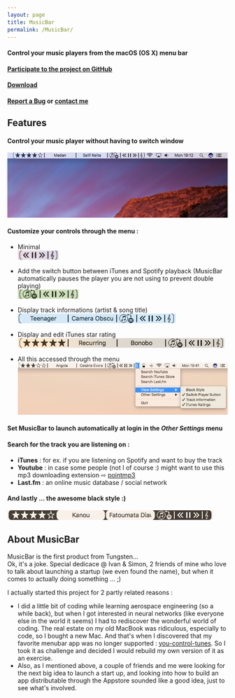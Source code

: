 ```yaml
---
layout: page
title: MusicBar
permalink: /MusicBar/
---
```

#### Control your music players from the macOS (OS X) menu bar

#### [Participate to the project on GitHub](https://github.com/Ericvulpi/MusicBar)

#### [Download](https://github.com/Ericvulpi/MusicBar/raw/master/DiscImageMounter/MusicBar.dmg)

#### [Report a Bug](https://github.com/Ericvulpi/MusicBar/issues) or [contact me](ericvulpi@gmail.com)

## Features

#### Control your music player without having to switch window  
![Screen Shot 2017-05-08 at 19.12.11.jpg](https://github.com/Ericvulpi/MusicBar/raw/master/images/MusicBar/Screenshot_base.jpg)

#### Customize your controls through the menu :
  * Minimal  
![](https://github.com/Ericvulpi/MusicBar/raw/master/images/MusicBar/Screenshot_mini.png)

  * Add the switch button between iTunes and Spotify playback (MusicBar automatically pauses the player you are not using to prevent double playing)  
![](https://github.com/Ericvulpi/MusicBar/raw/master/images/MusicBar/Screenshot_switch.png)

  * Display track informations (artist & song title)  
![](https://github.com/Ericvulpi/MusicBar/raw/master/images/MusicBar/Screenshot_track_info.png)

  * Display and edit iTunes star rating  
![](https://github.com/Ericvulpi/MusicBar/raw/master/images/MusicBar/Screenshot_star.png)

  * All this accessed through the menu
![](https://github.com/Ericvulpi/MusicBar/raw/master/images/MusicBar/Screenshot_menu.png)

#### Set MusicBar to launch automatically at login in the *Other Settings* menu

#### Search for the track you are listening on :
  * **iTunes** : for ex. if you are listening on Spotify and want to buy the track
  * **Youtube** : in case some people (not I of course :) might want to use this mp3 downloading extension ⇨ [pointmp3](http://blog.pointmp3.com/en/blog/extensions-navigateurs)
  * **Last.fm** : an online music database / social network

#### And lastly ... the awesome black style :)
![](https://github.com/Ericvulpi/MusicBar/raw/master/images/MusicBar/Screenshot_black.png)

## About MusicBar

MusicBar is the first product from Tungsten...  
Ok, it's a joke. Special dedicace @ Ivan & Simon, 2 friends of mine who love to talk about launching a startup (we even found the name), but when it comes to actually doing something ... ;)

I actually started this project for 2 partly related reasons :
* I did a little bit of coding while learning aerospace engineering (so a while back), but when I got interested in neural networks (like everyone else in the world it seems) I had to rediscover the wonderful world of coding. The real estate on my old MacBook was ridiculous, especially to code, so I bought a new Mac. And that's when I discovered that my favorite menubar app was no longer supported : [you-control-tunes](https://www.macupdate.com/app/mac/15802/you-control-tunes). So I took it as challenge and decided I would rebuild my own version of it as an exercise.
* Also, as I mentioned above, a couple of friends and me were looking for the next big idea to launch a start up, and looking into how to build an app distributable through the Appstore sounded like a good idea, just to see what's involved.
